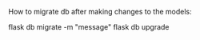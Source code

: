 How to migrate db after making changes to the models:

flask db migrate -m "message"
flask db upgrade